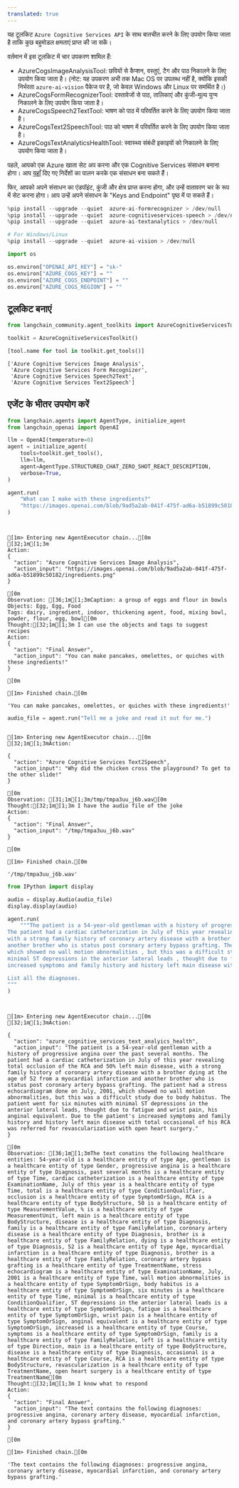 ```yaml
---
translated: true
---
```


यह टूलकिट `Azure Cognitive Services API` के साथ बातचीत करने के लिए उपयोग किया जाता है ताकि कुछ बहुमोडल क्षमताएं प्राप्त की जा सकें।

वर्तमान में इस टूलकिट में चार उपकरण शामिल हैं:
- AzureCogsImageAnalysisTool: छवियों से कैप्शन, वस्तुएं, टैग और पाठ निकालने के लिए उपयोग किया जाता है। (नोट: यह उपकरण अभी तक Mac OS पर उपलब्ध नहीं है, क्योंकि इसकी निर्भरता `azure-ai-vision` पैकेज पर है, जो केवल Windows और Linux पर समर्थित है।)
- AzureCogsFormRecognizerTool: दस्तावेजों से पाठ, तालिकाएं और कुंजी-मूल्य युग्म निकालने के लिए उपयोग किया जाता है।
- AzureCogsSpeech2TextTool: भाषण को पाठ में परिवर्तित करने के लिए उपयोग किया जाता है।
- AzureCogsText2SpeechTool: पाठ को भाषण में परिवर्तित करने के लिए उपयोग किया जाता है।
- AzureCogsTextAnalyticsHealthTool: स्वास्थ्य संबंधी इकाइयों को निकालने के लिए उपयोग किया जाता है।

पहले, आपको एक Azure खाता सेट अप करना और एक Cognitive Services संसाधन बनाना होगा। आप [यहाँ](https://docs.microsoft.com/en-us/azure/cognitive-services/cognitive-services-apis-create-account?tabs=multiservice%2Cwindows) दिए गए निर्देशों का पालन करके एक संसाधन बना सकते हैं।

फिर, आपको अपने संसाधन का एंडपॉइंट, कुंजी और क्षेत्र प्राप्त करना होगा, और उन्हें वातावरण चर के रूप में सेट करना होगा। आप उन्हें अपने संसाधन के "Keys and Endpoint" पृष्ठ में पा सकते हैं।

```python
%pip install --upgrade --quiet  azure-ai-formrecognizer > /dev/null
%pip install --upgrade --quiet  azure-cognitiveservices-speech > /dev/null
%pip install --upgrade --quiet  azure-ai-textanalytics > /dev/null

# For Windows/Linux
%pip install --upgrade --quiet  azure-ai-vision > /dev/null
```

```python
import os

os.environ["OPENAI_API_KEY"] = "sk-"
os.environ["AZURE_COGS_KEY"] = ""
os.environ["AZURE_COGS_ENDPOINT"] = ""
os.environ["AZURE_COGS_REGION"] = ""
```

## टूलकिट बनाएं

```python
from langchain_community.agent_toolkits import AzureCognitiveServicesToolkit

toolkit = AzureCognitiveServicesToolkit()
```

```python
[tool.name for tool in toolkit.get_tools()]
```

```output
['Azure Cognitive Services Image Analysis',
 'Azure Cognitive Services Form Recognizer',
 'Azure Cognitive Services Speech2Text',
 'Azure Cognitive Services Text2Speech']
```

## एजेंट के भीतर उपयोग करें

```python
from langchain.agents import AgentType, initialize_agent
from langchain_openai import OpenAI
```

```python
llm = OpenAI(temperature=0)
agent = initialize_agent(
    tools=toolkit.get_tools(),
    llm=llm,
    agent=AgentType.STRUCTURED_CHAT_ZERO_SHOT_REACT_DESCRIPTION,
    verbose=True,
)
```

```python
agent.run(
    "What can I make with these ingredients?"
    "https://images.openai.com/blob/9ad5a2ab-041f-475f-ad6a-b51899c50182/ingredients.png"
)
```

```output


[1m> Entering new AgentExecutor chain...[0m
[32;1m[1;3m
Action:
{
  "action": "Azure Cognitive Services Image Analysis",
  "action_input": "https://images.openai.com/blob/9ad5a2ab-041f-475f-ad6a-b51899c50182/ingredients.png"
}

[0m
Observation: [36;1m[1;3mCaption: a group of eggs and flour in bowls
Objects: Egg, Egg, Food
Tags: dairy, ingredient, indoor, thickening agent, food, mixing bowl, powder, flour, egg, bowl[0m
Thought:[32;1m[1;3m I can use the objects and tags to suggest recipes
Action:
{
  "action": "Final Answer",
  "action_input": "You can make pancakes, omelettes, or quiches with these ingredients!"
}

[0m

[1m> Finished chain.[0m
```

```output
'You can make pancakes, omelettes, or quiches with these ingredients!'
```

```python
audio_file = agent.run("Tell me a joke and read it out for me.")
```

```output

[1m> Entering new AgentExecutor chain...[0m
[32;1m[1;3mAction:

{
  "action": "Azure Cognitive Services Text2Speech",
  "action_input": "Why did the chicken cross the playground? To get to the other slide!"
}

[0m
Observation: [31;1m[1;3m/tmp/tmpa3uu_j6b.wav[0m
Thought:[32;1m[1;3m I have the audio file of the joke
Action:
{
  "action": "Final Answer",
  "action_input": "/tmp/tmpa3uu_j6b.wav"
}

[0m

[1m> Finished chain.[0m
```

```output
'/tmp/tmpa3uu_j6b.wav'
```

```python
from IPython import display

audio = display.Audio(audio_file)
display.display(audio)
```

```python
agent.run(
    """The patient is a 54-year-old gentleman with a history of progressive angina over the past several months.
The patient had a cardiac catheterization in July of this year revealing total occlusion of the RCA and 50% left main disease ,
with a strong family history of coronary artery disease with a brother dying at the age of 52 from a myocardial infarction and
another brother who is status post coronary artery bypass grafting. The patient had a stress echocardiogram done on July , 2001 ,
which showed no wall motion abnormalities , but this was a difficult study due to body habitus. The patient went for six minutes with
minimal ST depressions in the anterior lateral leads , thought due to fatigue and wrist pain , his anginal equivalent. Due to the patient's
increased symptoms and family history and history left main disease with total occasional of his RCA was referred for revascularization with open heart surgery.

List all the diagnoses.
"""
)
```

```output


[1m> Entering new AgentExecutor chain...[0m
[32;1m[1;3mAction:

{
  "action": "azure_cognitive_services_text_analyics_health",
  "action_input": "The patient is a 54-year-old gentleman with a history of progressive angina over the past several months. The patient had a cardiac catheterization in July of this year revealing total occlusion of the RCA and 50% left main disease, with a strong family history of coronary artery disease with a brother dying at the age of 52 from a myocardial infarction and another brother who is status post coronary artery bypass grafting. The patient had a stress echocardiogram done on July, 2001, which showed no wall motion abnormalities, but this was a difficult study due to body habitus. The patient went for six minutes with minimal ST depressions in the anterior lateral leads, thought due to fatigue and wrist pain, his anginal equivalent. Due to the patient's increased symptoms and family history and history left main disease with total occasional of his RCA was referred for revascularization with open heart surgery."
}

[0m
Observation: [36;1m[1;3mThe text conatins the following healthcare entities: 54-year-old is a healthcare entity of type Age, gentleman is a healthcare entity of type Gender, progressive angina is a healthcare entity of type Diagnosis, past several months is a healthcare entity of type Time, cardiac catheterization is a healthcare entity of type ExaminationName, July of this year is a healthcare entity of type Time, total is a healthcare entity of type ConditionQualifier, occlusion is a healthcare entity of type SymptomOrSign, RCA is a healthcare entity of type BodyStructure, 50 is a healthcare entity of type MeasurementValue, % is a healthcare entity of type MeasurementUnit, left main is a healthcare entity of type BodyStructure, disease is a healthcare entity of type Diagnosis, family is a healthcare entity of type FamilyRelation, coronary artery disease is a healthcare entity of type Diagnosis, brother is a healthcare entity of type FamilyRelation, dying is a healthcare entity of type Diagnosis, 52 is a healthcare entity of type Age, myocardial infarction is a healthcare entity of type Diagnosis, brother is a healthcare entity of type FamilyRelation, coronary artery bypass grafting is a healthcare entity of type TreatmentName, stress echocardiogram is a healthcare entity of type ExaminationName, July, 2001 is a healthcare entity of type Time, wall motion abnormalities is a healthcare entity of type SymptomOrSign, body habitus is a healthcare entity of type SymptomOrSign, six minutes is a healthcare entity of type Time, minimal is a healthcare entity of type ConditionQualifier, ST depressions in the anterior lateral leads is a healthcare entity of type SymptomOrSign, fatigue is a healthcare entity of type SymptomOrSign, wrist pain is a healthcare entity of type SymptomOrSign, anginal equivalent is a healthcare entity of type SymptomOrSign, increased is a healthcare entity of type Course, symptoms is a healthcare entity of type SymptomOrSign, family is a healthcare entity of type FamilyRelation, left is a healthcare entity of type Direction, main is a healthcare entity of type BodyStructure, disease is a healthcare entity of type Diagnosis, occasional is a healthcare entity of type Course, RCA is a healthcare entity of type BodyStructure, revascularization is a healthcare entity of type TreatmentName, open heart surgery is a healthcare entity of type TreatmentName[0m
Thought:[32;1m[1;3m I know what to respond
Action:
{
  "action": "Final Answer",
  "action_input": "The text contains the following diagnoses: progressive angina, coronary artery disease, myocardial infarction, and coronary artery bypass grafting."
}

[0m

[1m> Finished chain.[0m
```

```output
'The text contains the following diagnoses: progressive angina, coronary artery disease, myocardial infarction, and coronary artery bypass grafting.'
```
